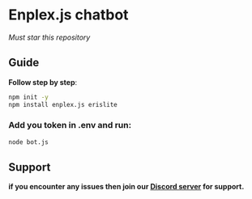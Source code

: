 # Enplex.js chatbot
*Must star this repository*

## Guide

**Follow step by step**:

```bash
npm init -y
npm install enplex.js erislite
```

### Add you token in .env and run:

```bash
node bot.js
```

## Support

**if you encounter any issues then join our [Discord server](1https://discord.gg/Qn5N7gQEcr) for support.**
